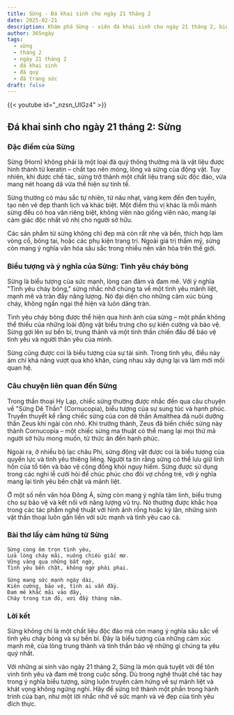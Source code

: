```yaml
---
title: Sừng - Đá khai sinh cho ngày 21 tháng 2
date: 2025-02-21
description: Khám phá Sừng - viên đá khai sinh cho ngày 21 tháng 2, biểu tượng của Tình yêu cháy bỏng. Cùng tìm hiểu ý nghĩa sâu sắc của viên đá độc đáo này.
author: 365ngày
tags:
  - sừng
  - tháng 2
  - ngày 21 tháng 2
  - đá khai sinh
  - đá quý
  - đá trang sức
draft: false
---
```


{{< youtube id="_nzsn_UIGz4" >}}

## Đá khai sinh cho ngày 21 tháng 2: Sừng

### Đặc điểm của Sừng

Sừng (Horn) không phải là một loại đá quý thông thường mà là vật liệu được hình thành từ keratin – chất tạo nên móng, lông và sừng của động vật. Tuy nhiên, khi được chế tác, sừng trở thành một chất liệu trang sức độc đáo, vừa mang nét hoang dã vừa thể hiện sự tinh tế.

Sừng thường có màu sắc tự nhiên, từ nâu nhạt, vàng kem đến đen tuyền, tạo nên vẻ đẹp thanh lịch và khác biệt. Một điểm thú vị khác là mỗi mảnh sừng đều có hoa văn riêng biệt, không viên nào giống viên nào, mang lại cảm giác độc nhất vô nhị cho người sở hữu.

Các sản phẩm từ sừng không chỉ đẹp mà còn rất nhẹ và bền, thích hợp làm vòng cổ, bông tai, hoặc các phụ kiện trang trí. Ngoài giá trị thẩm mỹ, sừng còn mang ý nghĩa văn hóa sâu sắc trong nhiều nền văn hóa trên thế giới.

### Biểu tượng và ý nghĩa của Sừng: Tình yêu cháy bỏng

Sừng là biểu tượng của sức mạnh, lòng can đảm và đam mê. Với ý nghĩa "Tình yêu cháy bỏng," sừng nhắc nhở chúng ta về một tình yêu mãnh liệt, mạnh mẽ và tràn đầy năng lượng. Nó đại diện cho những cảm xúc bùng cháy, không ngần ngại thể hiện và luôn dâng tràn.

Tình yêu cháy bỏng được thể hiện qua hình ảnh của sừng – một phần không thể thiếu của những loài động vật biểu trưng cho sự kiên cường và bảo vệ. Sừng gợi lên sự bền bỉ, trung thành và một tinh thần chiến đấu để bảo vệ tình yêu và người thân yêu của mình.

Sừng cũng được coi là biểu tượng của sự tái sinh. Trong tình yêu, điều này ám chỉ khả năng vượt qua khó khăn, cùng nhau xây dựng lại và làm mới mối quan hệ.

### Câu chuyện liên quan đến Sừng

Trong thần thoại Hy Lạp, chiếc sừng thường được nhắc đến qua câu chuyện về "Sừng Dê Thần" (Cornucopia), biểu tượng của sự sung túc và hạnh phúc. Truyền thuyết kể rằng chiếc sừng của con dê thần Amalthea đã nuôi dưỡng thần Zeus khi ngài còn nhỏ. Khi trưởng thành, Zeus đã biến chiếc sừng này thành Cornucopia – một chiếc sừng ma thuật có thể mang lại mọi thứ mà người sở hữu mong muốn, từ thức ăn đến hạnh phúc.

Ngoài ra, ở nhiều bộ lạc châu Phi, sừng động vật được coi là biểu tượng của quyền lực và tình yêu thiêng liêng. Người ta tin rằng sừng có thể lưu giữ linh hồn của tổ tiên và bảo vệ cộng đồng khỏi nguy hiểm. Sừng được sử dụng trong các nghi lễ cưới hỏi để chúc phúc cho đôi vợ chồng trẻ, với ý nghĩa mang lại tình yêu bền chặt và mãnh liệt.

Ở một số nền văn hóa Đông Á, sừng còn mang ý nghĩa tâm linh, biểu trưng cho sự bảo vệ và kết nối với năng lượng vũ trụ. Nó thường được khắc họa trong các tác phẩm nghệ thuật với hình ảnh rồng hoặc kỳ lân, những sinh vật thần thoại luôn gắn liền với sức mạnh và tình yêu cao cả.

### Bài thơ lấy cảm hứng từ Sừng

```
Sừng cong ôm trọn tình yêu,  
Lửa lòng cháy mãi, nuông chiều giấc mơ.  
Vững vàng qua những bất ngờ,  
Tình yêu bền chặt, không ngờ phôi phai.  

Sừng mang sức mạnh ngày dài,  
Kiên cường, bảo vệ, tình ai vẫn đầy.  
Đam mê khắc mãi vào đây,  
Cháy trong tim đỏ, vơi đầy tháng năm.  
```

### Lời kết

Sừng không chỉ là một chất liệu độc đáo mà còn mang ý nghĩa sâu sắc về tình yêu cháy bỏng và sự bền bỉ. Đây là biểu tượng của những cảm xúc mạnh mẽ, của lòng trung thành và tinh thần bảo vệ những gì chúng ta yêu quý nhất.

Với những ai sinh vào ngày 21 tháng 2, Sừng là món quà tuyệt vời để tôn vinh tình yêu và đam mê trong cuộc sống. Dù trong nghệ thuật chế tác hay trong ý nghĩa biểu tượng, sừng luôn truyền cảm hứng về sự mãnh liệt và khát vọng không ngừng nghỉ. Hãy để sừng trở thành một phần trong hành trình của bạn, như một lời nhắc nhở về sức mạnh và vẻ đẹp của tình yêu đích thực.